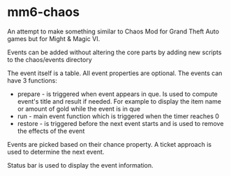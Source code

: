 # mm6-chaos

An attempt to make something similar to Chaos Mod for Grand Theft Auto games but for Might & Magic VI.

Events can be added without altering the core parts by adding new scripts to the chaos/events directory

The event itself is a table.
All event properties are optional.
The events can have 3 functions:

  * prepare - is triggered when event appears in que. Is used to compute event's title and result if needed. For example to display the item name or amount of gold while the event is in que
  * run - main event function which is triggered when the timer reaches 0
  * restore - is triggered before the next event starts and is used to remove the effects of the event

Events are picked based on their chance property. A ticket approach is used to determine the next event.

Status bar is used to display the event information.
